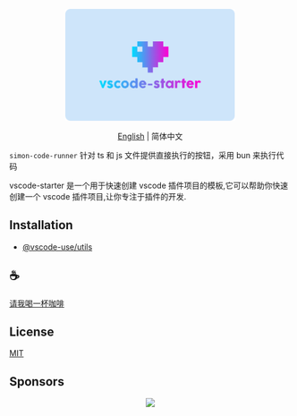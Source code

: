 <p align="center">
<img height="200" src="./assets/kv.png" alt="vscode-starter">
</p>
<p align="center"> <a href="./README.md">English</a> | 简体中文</p>

`simon-code-runner` 针对 ts 和 js 文件提供直接执行的按钮，采用 bun 来执行代码

vscode-starter 是一个用于快速创建 vscode 插件项目的模板,它可以帮助你快速创建一个 vscode 插件项目,让你专注于插件的开发.

## Installation

- [@vscode-use/utils](https://github.com/vscode-use/utils)

## :coffee:

[请我喝一杯咖啡](https://github.com/Simon-He95/sponsor)

## License

[MIT](./license)

## Sponsors

<p align="center">
  <a href="https://cdn.jsdelivr.net/gh/Simon-He95/sponsor/sponsors.svg">
    <img src="https://cdn.jsdelivr.net/gh/Simon-He95/sponsor/sponsors.png"/>
  </a>
</p>
